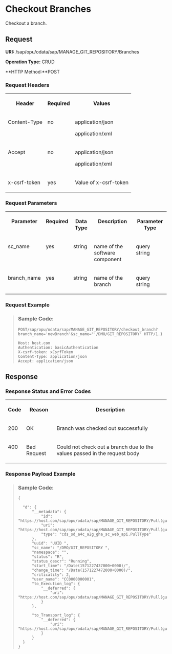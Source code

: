 <!-- loio069b979e4c304bf69ac8bdf034d3ee22 -->

# Checkout Branches

Checkout a branch.



<a name="loio069b979e4c304bf69ac8bdf034d3ee22__section_u2x_zs4_bpb"/>

## Request

**URI:** /sap/opu/odata/sap/MANAGE\_GIT\_REPOSITORY/Branches

**Operation Type:** CRUD

**HTTP Method:**POST



### Request Headers

<a name="loio069b979e4c304bf69ac8bdf034d3ee22__table_vx4_px4_bpb"/>


<table>
<tr>
<th valign="top">

Header



</th>
<th valign="top">

Required



</th>
<th valign="top">

Values



</th>
</tr>
<tr>
<td valign="top">

Content-Type



</td>
<td valign="top">

no



</td>
<td valign="top">

application/json

application/xml



</td>
</tr>
<tr>
<td valign="top">

Accept



</td>
<td valign="top">

no



</td>
<td valign="top">

application/json

application/xml



</td>
</tr>
<tr>
<td valign="top">

x-csrf-token



</td>
<td valign="top">

yes



</td>
<td valign="top">

Value of x-csrf-token



</td>
</tr>
</table>



### Request Parameters

<a name="loio069b979e4c304bf69ac8bdf034d3ee22__table_ssp_js4_bpb"/>


<table>
<tr>
<th valign="top">

Parameter



</th>
<th valign="top">

Required



</th>
<th valign="top">

Data Type



</th>
<th valign="top">

Description



</th>
<th valign="top">

Parameter Type



</th>
</tr>
<tr>
<td valign="top">

sc\_name



</td>
<td valign="top">

yes



</td>
<td valign="top">

string



</td>
<td valign="top">

name of the software component



</td>
<td valign="top">

query string



</td>
</tr>
<tr>
<td valign="top">

branch\_name



</td>
<td valign="top">

yes



</td>
<td valign="top">

string



</td>
<td valign="top">

name of the branch



</td>
<td valign="top">

query string



</td>
</tr>
</table>



### Request Example

> ### Sample Code:  
> ```
> POST/sap/opu/odata/sap/MANAGE_GIT_REPOSITORY/checkout_branch?branch_name='newBranch'&sc_name="'/DMO/GIT_REPOSITORY' HTTP/1.1
> 
> Host: host.com
> Authentication: basicAuthentication
> X-csrf-token: xCsrfToken
> Content-Type: application/json
> Accept: application/json
> 
> ```



<a name="loio069b979e4c304bf69ac8bdf034d3ee22__section_tbd_zq4_bpb"/>

## Response



### Response Status and Error Codes

<a name="loio069b979e4c304bf69ac8bdf034d3ee22__table_sjb_vs4_bpb"/>


<table>
<tr>
<th valign="top">

Code



</th>
<th valign="top">

Reason



</th>
<th valign="top">

Description



</th>
</tr>
<tr>
<td valign="top">

200



</td>
<td valign="top">

OK



</td>
<td valign="top">

Branch was checked out successfully



</td>
</tr>
<tr>
<td valign="top">

400



</td>
<td valign="top">

Bad Request



</td>
<td valign="top">

Could not check out a branch due to the values passed in the request body



</td>
</tr>
</table>



### Response Payload Example

> ### Sample Code:  
> ```
> {
> 
> 	"d": {
> 		"__metadata": {
> 			"id": "https://host.com/sap/opu/odata/sap/MANAGE_GIT_REPOSITORY/Pull(guid’UUID’)", 
> 			"uri": "https://host.com/sap/opu/odata/sap/MANAGE_GIT_REPOSITORY/Pull(guid’UUID’)", 
> 			"type": "cds_sd_a4c_a2g_gha_sc_web_api.PullType"
> 		},
> 		"uuid": "UUID ",
> 		"sc_name": "/DMO/GIT_REPOSITORY ",
> 		"namespace": "",
> 		"status": "R",
> 		"status_descr": "Running",
> 		"start_time": "/Date(1571227437000+0000)/",
> 		"change_time": "/Date(1571227472000+0000)/",
> 		"criticality": 2,
> 		"user_name": "CC0000000001",
> 		"to_Execution_log": {
> 			"__deferred": {
> 				"uri": "https://host.com/sap/opu/odata/sap/MANAGE_GIT_REPOSITORY/Pull(guid’UUID’)/to_Execution_log"
> 			}
> 		},
> 
> 		"to_Transport_log": {
> 			"__deferred": {
> 				"uri": "https://host.com/sap/opu/odata/sap/MANAGE_GIT_REPOSITORY/Pull(guid’UUID’)/to_Transport_log"
> 			}
> 		}
> 	}
> }
> 
> ```

